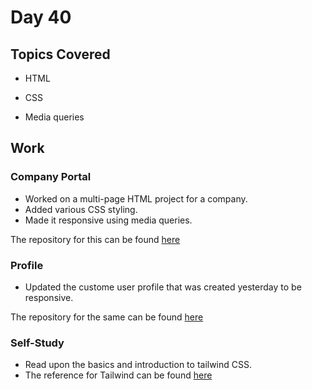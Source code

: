 # Day 40

## Topics Covered

- HTML

- CSS

- Media queries

## Work

### Company Portal

- Worked on a multi-page HTML project for a company.
- Added various CSS styling.
- Made it responsive using media queries.

The repository for this can be found [here](./EmployeeManagement/)

### Profile

- Updated the custome user profile that was created yesterday to be responsive.

The repository for the same can be found [here](https://github.com/RajKousik/GenSparkTraining/tree/master/Day39%20-%20Jun%204/portofolio)

### Self-Study

- Read upon the basics and introduction to tailwind CSS.
- The reference for Tailwind can be found [here](https://tailwindcss.com/docs/installation)
